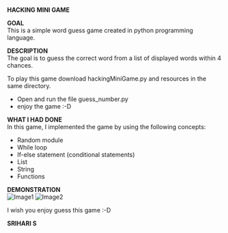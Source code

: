 **HACKING MINI GAME**  

**GOAL**  
This is a simple word guess game created in python programming language.


**DESCRIPTION**  
The goal is to guess the correct word from a list of displayed words within 4 chances.


To play this game download hackingMiniGame.py and resources in the same directory. 
+ Open and run the file guess_number.py
+ enjoy the game :-D

**WHAT I HAD DONE**  
In this game, I implemented the game by using the following concepts:
+ Random module
+ While loop
+ If-else statement (conditional statements)
+ List
+ String
+ Functions

**DEMONSTRATION**  
![Image1]()
![Image2]()


I wish you enjoy guess this game :-D

**SRIHARI S**
